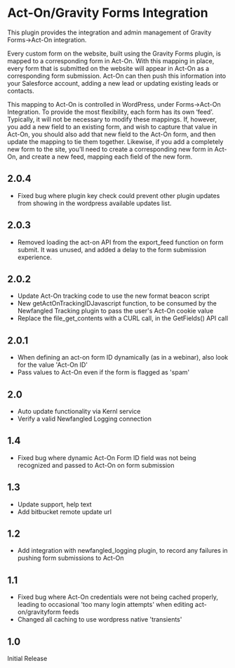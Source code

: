 # Act-On/Gravity Forms Integration #

This plugin provides the integration and admin management of Gravity Forms->Act-On integration. 

Every custom form on the website, built using the Gravity Forms plugin, is mapped to a corresponding form in Act-On. With this mapping in place, every form that is submitted on the website will appear in Act-On as a corresponding form submission. Act-On can then push this information into your Salesforce account, adding a new lead or updating existing leads or contacts.

This mapping to Act-On is controlled in WordPress, under Forms->Act-On Integration. To provide the most flexibility, each form has its own ‘feed’. Typically, it will not be necessary to modify these mappings. If, however, you add a new field to an existing form, and wish to capture that value in Act-On, you should also add that new field to the Act-On form, and then update the mapping to tie them together. Likewise, if you add a completely new form to the site, you’ll need to create a corresponding new form in Act-On, and create a new feed, mapping each field of the new form.

## 2.0.4 ##

* Fixed bug where plugin key check could prevent other plugin updates from showing in the wordpress available updates list.

## 2.0.3 ##

* Removed loading the act-on API from the export_feed function on form submit. It was unused, and added a delay to the form submission experience.

## 2.0.2 ##

* Update Act-On tracking code to use the new format beacon script
* New getActOnTrackingIDJavascript function, to be consumed by the Newfangled Tracking plugin to pass the user's Act-On cookie value
* Replace the file_get_contents with a CURL call, in the GetFields() API call

## 2.0.1 ##

* When defining an act-on form ID dynamically (as in a webinar), also look for the value 'Act-On ID'
* Pass values to Act-On even if the form is flagged as 'spam'

## 2.0 ##

* Auto update functionality via Kernl service
* Verify a valid Newfangled Logging connection 

## 1.4 ##

* Fixed bug where dynamic Act-On Form ID field was not being recognized and passed to Act-On on form submission

## 1.3 ##

* Update support, help text
* Add bitbucket remote update url

## 1.2 ##

* Add integration with newfangled_logging plugin, to record any failures in pushing form submissions to Act-On

## 1.1 ##

* Fixed bug where Act-On credentials were not being cached properly, leading to occasional 'too many login attempts' when editing act-on/gravityform feeds
* Changed all caching to use wordpress native 'transients'

## 1.0 ##

Initial Release